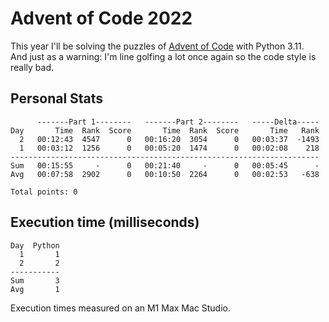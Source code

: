 # Advent of Code 2022

This year I'll be solving the puzzles of [Advent of Code](https://adventofcode.com/2022) with Python 3.11.  
And just as a warning: I'm line golfing a lot once again so the code style is really bad.  

## Personal Stats
```
      -------Part 1--------   -------Part 2--------   -----Delta-----
Day       Time  Rank  Score       Time  Rank  Score       Time   Rank
  2   00:12:43  4547      0   00:16:20  3054      0   00:03:37  -1493
  1   00:03:12  1256      0   00:05:20  1474      0   00:02:08    218
---------------------------------------------------------------------
Sum   00:15:55     -      0   00:21:40     -      0   00:05:45      -
Avg   00:07:58  2902      0   00:10:50  2264      0   00:02:53   -638

Total points: 0
```

## Execution time (milliseconds)
```
Day  Python
  1       1
  2       2
-----------
Sum       3
Avg       1
```

Execution times measured on an M1 Max Mac Studio.

